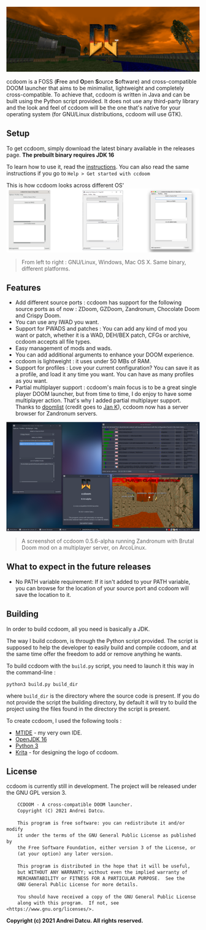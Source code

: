 ![](img/banner.png)

ccdoom is a FOSS (<b>F</b>ree and <b>O</b>pen <b>S</b>ource <b>S</b>oftware) and cross-compatible DOOM launcher that aims to be minimalist, lightweight and completely cross-compatible. To achieve that, ccdoom is written in Java and can be built using the Python script provided. It does not use any third-party library and the look and feel of ccdoom will be the one that's native for your operating system (for GNU/Linux distributions, ccdoom will use GTK).

## Setup
To get ccdoom, simply download the latest binary available in the releases page.
<b>The prebuilt binary requires JDK 16</b>

To learn how to use it, read the [instructions](instructions/instructions.md). You can also read the same instructions if you go to `Help > Get started with ccdoom`

This is how ccdoom looks across different OS'
![](img/interfaces.png)
> From left to right : GNU/Linux, Windows, Mac OS X. Same binary, different platforms.
## Features
- Add different source ports : ccdoom has support for the following source ports as of now : ZDoom, GZDoom, Zandronum, Chocolate Doom and Crispy Doom.
- You can use any IWAD you want.
- Support for PWADS and patches : You can add any kind of mod you want or patch, whether it is a WAD, DEH/BEX patch, CFGs or archive, ccdoom accepts all file types.
- Easy management of mods and wads.
- You can add additional arguments to enhance your DOOM experience.
- ccdoom is lightweight : it uses under 50 MBs of RAM.
- Support for profiles : Love your current configuration? You can save it as a profile, and load it any time you want. You can have as many profiles as you want.
- Partial multiplayer support : ccdoom's main focus is to be a great single player DOOM launcher, but from time to time, I do enjoy to have some multiplayer action. That's why I added partial multiplayer support. Thanks to [doomlist](https://doomlist.net) (credit goes to [Jan K](https://gitlab.com/jan_k)), ccdoom now has a server browser for Zandronum servers.

![](img/056-alpha.png)
> A screenshot of ccdoom 0.5.6-alpha running Zandronum with Brutal Doom mod on a multiplayer server, on ArcoLinux.

## What to expect in the future releases
- No PATH variable requirement:
If it isn't added to your PATH variable, you can browse for the location of your source port and ccdoom will save the location to it.

## Building
In order to build ccdoom, all you need is basically a JDK.

The way I build ccdoom, is through the Python script provided. The script is supposed to help the developer to easily build and compile ccdoom, and at the same time offer the freedom to add or remove anything he wants.

To build ccdoom with the `build.py` script, you need to launch it this way in the command-line :
```
python3 build.py build_dir
```
where `build_dir` is the directory where the source code is present.
If you do not provide the script the building directory, by default it will try to build the project using the files found in the directory the script is present.

To create ccdoom, I used the following tools :
- [MTIDE](https://github.com/datcuandrei/MTIDE) - my very own IDE.
- [OpenJDK 16](https://openjdk.java.net/)
- [Python 3](https://www.python.org/)
- [Krita](https://krita.org/en/) - for designing the logo of ccdoom.

## License
ccdoom is currently still in development. The project will be released under the GNU GPL version 3.
```
    CCDOOM - A cross-compatible DOOM launcher. 
    Copyright (C) 2021 Andrei Datcu.

    This program is free software: you can redistribute it and/or modify
    it under the terms of the GNU General Public License as published by
    the Free Software Foundation, either version 3 of the License, or
    (at your option) any later version.

    This program is distributed in the hope that it will be useful,
    but WITHOUT ANY WARRANTY; without even the implied warranty of
    MERCHANTABILITY or FITNESS FOR A PARTICULAR PURPOSE.  See the
    GNU General Public License for more details.

    You should have received a copy of the GNU General Public License
    along with this program.  If not, see <https://www.gnu.org/licenses/>.
```

<b>Copyright (c) 2021 Andrei Datcu. All rights reserved.</b>
